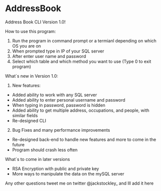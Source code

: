 # AddressBook
Address Book CLI Version 1.0!

How to use this program:
1. Run the program in command prompt or a termianl depending on which OS you are on
2. When prompted type in IP of your SQL server
3. After enter user name and password
4. Select which table and which method you want to use (Type 0 to exit program)

What`s new in Version 1.0:
1. New features:
  - Added ability to work with any SQL server
  - Added ability to enter personal username and password
  - When typing in password, password is hidden
  - Added ability to get multiple address, occupations, and people, with similar fields
  - Re-designed CLI
2. Bug Fixes and many performance improvements
  - Re-designed back-end to handle new features and more to come in the future
  - Program should crash less often
  
What`s to come in later versions
  - RSA Encryption with public and private key
  - More ways to manipulate the data on the mySQL server

Any other questions tweet me on twitter @jackstockley_ and Ill add it here
